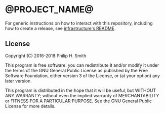 <!--
  vim: filetype=markdown
-->

# @PROJECT_NAME@

For generic instructions on how to interact with this repository, including how to create a release, see [infrastructure's README][infrastructure-readme].

[infrastructure-readme]: @RELATIVE_INFRASTRUCTURE@/README.md

## License

Copyright (C) 2016-2018 Philip H. Smith

This program is free software: you can redistribute it and/or modify
it under the terms of the GNU General Public License as published by
the Free Software Foundation, either version 3 of the License, or
(at your option) any later version.

This program is distributed in the hope that it will be useful,
but WITHOUT ANY WARRANTY; without even the implied warranty of
MERCHANTABILITY or FITNESS FOR A PARTICULAR PURPOSE.  See the
GNU General Public License for more details.
